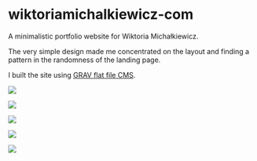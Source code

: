 # wiktoriamichalkiewicz-com

A minimalistic portfolio website for Wiktoria Michałkiewicz.

The very simple design made me concentrated on the layout and finding a pattern in the randomness of the landing page.

I built the site using [GRAV flat file CMS](https://getgrav.org/).


![](http://img.olagjd.com/wiki-land.png)

![](http://img.olagjd.com/wiki-layout.gif)

![](http://img.olagjd.com/wiki-lay-2.gif)

![](http://img.olagjd.com/wiki-lay-3.gif)

![](http://img.olagjd.com/wiki-project.gif)
